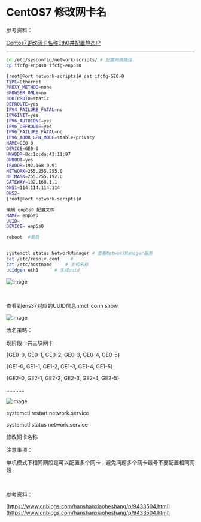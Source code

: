 # CentOS7 修改网卡名

参考资料：

[Centos7更改网卡名称Eth0并配置静态IP](https://www.cnblogs.com/hanshanxiaoheshang/p/9433504.html)

---

```bash
cd /etc/sysconfig/network-scripts/ # 配置网络路径
cp ifcfg-enp4s0 ifcfg-enp5s0

[root@Fort network-scripts]# cat ifcfg-GE0-0
TYPE=Ethernet
PROXY_METHOD=none
BROWSER_ONLY=no
BOOTPROTO=static
DEFROUTE=yes
IPV4_FAILURE_FATAL=no
IPV6INIT=yes
IPV6_AUTOCONF=yes
IPV6_DEFROUTE=yes
IPV6_FAILURE_FATAL=no
IPV6_ADDR_GEN_MODE=stable-privacy
NAME=GE0-0
DEVICE=GE0-0
HWADDR=8c:1c:da:43:11:97
ONBOOT=yes
IPADDR=192.168.0.91
NETWORK=255.255.255.0
NETMASK=255.255.192.0
GATEWAY=192.168.1.1
DNS1=114.114.114.114
DNS2=
[root@Fort network-scripts]#

编辑 enp5s0 配置文件
NAME= enp5s0
UUID=
DEVICE= enp5s0

reboot  #重启


systemctl status NetworkManager # 查看NetworkManager服务
cat /etc/resolv.conf    #
cat /etc/hostname     # 主机名称 
uuidgen eth1      # 生成uuid

```

![image](https://img2023.cnblogs.com/blog/2402369/202309/2402369-20230923113010282-26081586.png)

‍

查看到ens37对应的UUID信息nmcli conn show

![image](https://img2023.cnblogs.com/blog/2402369/202309/2402369-20230923113022866-2133103789.png)

改名策略：

现阶段一共三块网卡

{GE0-0, GE0-1, GE0-2, GE0-3, GE0-4, GE0-5}

{GE1-0, GE1-1, GE1-2, GE1-3, GE1-4, GE1-5}

{GE2-0, GE2-1, GE2-2, GE2-3, GE2-4, GE2-5}

…………

![image](https://img2023.cnblogs.com/blog/2402369/202309/2402369-20230923113031019-2132834627.png)

systemctl restart network.service

systemctl status network.service

修改网卡名称

注意事项：

单机模式下相同网段是可以配置多个网卡；避免问题多个网卡最号不要配置相同网段

‍

参考资料：

[https://www.cnblogs.com/hanshanxiaoheshang/p/9433504.html](https://www.cnblogs.com/hanshanxiaoheshang/p/9433504.html)
